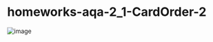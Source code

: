 # homeworks-aqa-2_1-CardOrder-2
![image](https://user-images.githubusercontent.com/102522815/180612851-137d2582-6dc8-4b5d-9452-8e0241d4ebc6.png)
